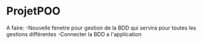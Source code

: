 # ProjetPOO
A faire: -Nouvelle fenetre pour gestion de la BDD qui servira pour toutes les gestions différentes
         -Connecter la BDD a l'application
